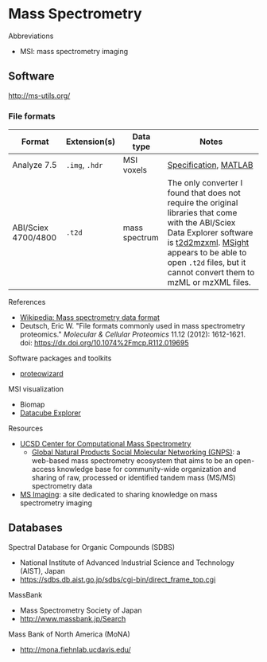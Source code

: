 # Mass Spectrometry

Abbreviations
- MSI: mass spectrometry imaging

## Software

http://ms-utils.org/

### File formats

| Format              | Extension(s)   | Data type          | Notes
| ------------------- | -------------- | ------------------ | ----------
| Analyze 7.5         | `.img`, `.hdr` | MSI voxels         | [Specification](https://rportal.mayo.edu/bir/ANALYZE75.pdf), [MATLAB](https://www.mathworks.com/help/images/working-with-mayo-analyze-7-5-files.html)
| ABI/Sciex 4700/4800 | `.t2d`         | mass spectrum      | The only converter I found that does not require the original libraries that come with the ABI/Sciex Data Explorer software is [t2d2mzxml](http://www.pepchem.org/download/converter.html). [MSight](https://web.expasy.org/MSight/) appears to be able to open  `.t2d` files, but it cannot convert them to mzML or mzXML files.

References
- [Wikipedia: Mass spectrometry data format](https://en.wikipedia.org/wiki/Mass_spectrometry_data_format)
- Deutsch, Eric W. "File formats commonly used in mass spectrometry proteomics." *Molecular & Cellular Proteomics* 11.12 (2012): 1612-1621. doi: https://dx.doi.org/10.1074%2Fmcp.R112.019695

Software packages and toolkits
- [proteowizard](http://proteowizard.sourceforge.net/index.html)

MSI visualization
- Biomap
- [Datacube Explorer](https://amolf.nl/download/datacubeexplorer)

Resources
- [UCSD Center for Computational Mass Spectrometry](http://proteomics.ucsd.edu/)
  - [Global Natural Products Social Molecular Networking (GNPS)](https://ccms-ucsd.github.io/GNPSDocumentation/): a web-based mass spectrometry ecosystem that aims to be an open-access knowledge base for community-wide organization and sharing of raw, processed or identified tandem mass (MS/MS) spectrometry data
- [MS Imaging](https://ms-imaging.org/wp/): a site dedicated to sharing knowledge on mass spectrometry imaging

## Databases

Spectral Database for Organic Compounds (SDBS)
- National Institute of Advanced Industrial Science and Technology (AIST), Japan
- https://sdbs.db.aist.go.jp/sdbs/cgi-bin/direct_frame_top.cgi

MassBank
- Mass Spectrometry Society of Japan
- http://www.massbank.jp/Search

Mass Bank of North America (MoNA)
- http://mona.fiehnlab.ucdavis.edu/